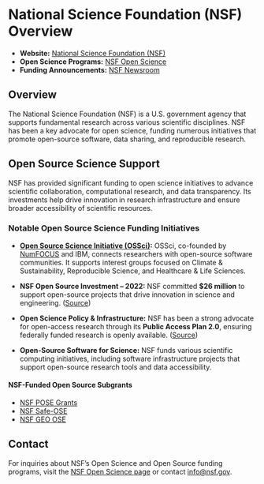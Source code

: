 # National Science Foundation (NSF) Overview

- **Website:** [National Science Foundation (NSF)](https://www.nsf.gov/)
- **Open Science Programs:** [NSF Open Science](https://new.nsf.gov/open-science)
- **Funding Announcements:** [NSF Newsroom](https://new.nsf.gov/news)

## Overview

The National Science Foundation (NSF) is a U.S. government agency that supports fundamental research across various scientific disciplines. NSF has been a key advocate for open science, funding numerous initiatives that promote open-source software, data sharing, and reproducible research.

## Open Source Science Support

NSF has provided significant funding to open science initiatives to advance scientific collaboration, computational research, and data transparency. Its investments help drive innovation in research infrastructure and ensure broader accessibility of scientific resources.

### Notable Open Source Science Funding Initiatives

- **[Open Source Science Initiative (OSSci)](https://www.opensource.science/):** OSSci, co-founded by [NumFOCUS](https://github.com/sustainers/academic-map/blob/main/organizations/numfocus.md) and IBM, connects researchers with open-source software communities. It supports interest groups focused on Climate & Sustainability, Reproducible Science, and Healthcare & Life Sciences.

- **NSF Open Source Investment – 2022:** NSF committed **$26 million** to support open-source projects that drive innovation in science and engineering. ([Source](https://new.nsf.gov/tip/updates/nsf-invests-over-26m-open-source-projects))

- **Open Science Policy & Infrastructure:** NSF has been a strong advocate for open-access research through its **Public Access Plan 2.0**, ensuring federally funded research is openly available. ([Source](https://new.nsf.gov/open-science))

- **Open-Source Software for Science:** NSF funds various scientific computing initiatives, including software infrastructure projects that support open-source research tools and data accessibility.

#### **NSF-Funded Open Source Subgrants**  
- [NSF POSE Grants](./nsf-grants/pose.md)  
- [NSF Safe-OSE](./nsf-grants/safe-ose.md)  
- [NSF GEO OSE](./nsf-grants/geo-ose.md)  

## Contact

For inquiries about NSF’s Open Science and Open Source funding programs, visit the [NSF Open Science page](https://new.nsf.gov/open-science) or contact [info@nsf.gov](mailto:info@nsf.gov).
